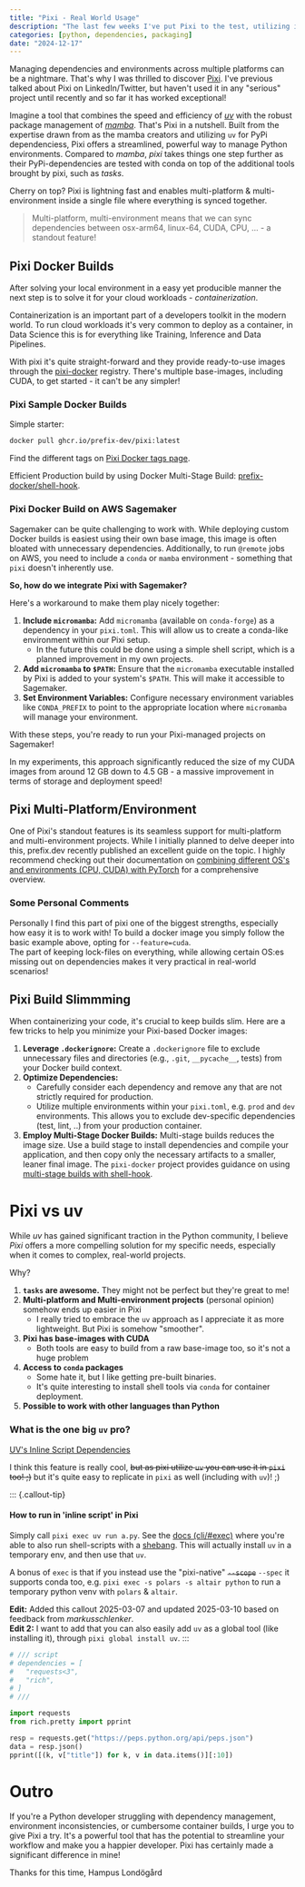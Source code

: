 ```yaml
---
title: "Pixi - Real World Usage"
description: "The last few weeks I've put Pixi to the test, utilizing it in real world usage"
categories: [python, dependencies, packaging]
date: "2024-12-17"
---
```


Managing dependencies and environments across multiple platforms can be a nightmare. That's why I was thrilled to discover [Pixi](pixi.sh/dev/).
I've previous talked about Pixi on LinkedIn/Twitter, but haven't used it in any "serious" project until recently and so far it has worked exceptional!

Imagine a tool that combines the speed and efficiency of [_uv_](https://github.com/astral-sh/uv) with the robust package management of [_mamba_](https://github.com/mamba-org/mamba). That's Pixi in a nutshell. Built from the expertise drawn from as the mamba creators and utilizing `uv` for PyPi dependenciess, Pixi offers a streamlined, powerful way to manage Python environments.
Compared to _mamba_, _pixi_ takes things one step further as their PyPi-dependencies are tested with conda on top of the additional tools brought by pixi, such as _tasks_.

Cherry on top? Pixi is lightning fast and enables multi-platform & multi-environment inside a single file where everything is synced together.  

> Multi-platform, multi-environment means that we can sync dependencies between osx-arm64, linux-64, CUDA, CPU, ... - a standout feature!

## Pixi Docker Builds

After solving your local environment in a easy yet producible manner the next step is to solve it for your cloud workloads - _containerization_.  

Containerization is an important part of a developers toolkit in the modern world. To run cloud workloads it's very common to deploy as a container, in Data Science this is for everything like Training, Inference and Data Pipelines.

With pixi it's quite straight-forward and they provide ready-to-use images through the [pixi-docker](https://github.com/prefix-dev/pixi-docker) registry. There's multiple base-images, including CUDA, to get started - it can't be any simpler!

### Pixi Sample Docker Builds

Simple starter:
```bash
docker pull ghcr.io/prefix-dev/pixi:latest
```
Find the different tags on [Pixi Docker tags page](https://github.com/prefix-dev/pixi-docker?tab=readme-ov-file#pulling-the-images).


Efficient Production build by using Docker Multi-Stage Build: [prefix-docker/shell-hook](https://github.com/prefix-dev/pixi-docker?tab=readme-ov-file#usage-with-shell-hook).

### Pixi Docker Build on AWS Sagemaker

Sagemaker can be quite challenging to work with. While deploying custom Docker builds is easiest using their own base image, this image is often bloated with unnecessary dependencies. Additionally, to run `@remote` jobs on AWS, you need to include a `conda` or `mamba` environment - something that `pixi` doesn't inherently use.

**So, how do we integrate Pixi with Sagemaker?**

Here's a workaround to make them play nicely together:

1.  **Include `micromamba`:** Add `micromamba` (available on `conda-forge`) as a dependency in your `pixi.toml`. This will allow us to create a conda-like environment within our Pixi setup. 
    *   In the future this could be done using a simple shell script, which is a planned improvement in my own projects.
2.  **Add `micromamba` to `$PATH`:** Ensure that the `micromamba` executable installed by Pixi is added to your system's `$PATH`. This will make it accessible to Sagemaker.
3.  **Set Environment Variables:** Configure necessary environment variables like `CONDA_PREFIX` to point to the appropriate location where `micromamba` will manage your environment.

With these steps, you're ready to run your Pixi-managed projects on Sagemaker!

In my experiments, this approach significantly reduced the size of my CUDA images from around 12 GB down to 4.5 GB - a massive improvement in terms of storage and deployment speed!

## Pixi Multi-Platform/Environment

One of Pixi's standout features is its seamless support for multi-platform and multi-environment projects. While I initially planned to delve deeper into this, prefix.dev recently published an excellent guide on the topic. I highly recommend checking out their documentation on [combining different OS's and environments (CPU, CUDA) with PyTorch](https://pixi.sh/dev/features/pytorch/#mixing-macos-and-cuda-with-pypi-dependencies) for a comprehensive overview.


### Some Personal Comments

Personally I find this part of pixi one of the biggest strengths, especially how easy it is to work with! To build a docker image you simply follow the basic example above, opting for `--feature=cuda`.  
The part of keeping lock-files on everything, while allowing certain OS:es missing out on dependencies makes it very practical in real-world scenarios!

## Pixi Build Slimmming

When containerizing your code, it's crucial to keep builds slim. Here are a few tricks to help you minimize your Pixi-based Docker images:

1.  **Leverage `.dockerignore`:** Create a `.dockerignore` file to exclude unnecessary files and directories (e.g., `.git`, `__pycache__`, tests) from your Docker build context.
2.  **Optimize Dependencies:**
    *   Carefully consider each dependency and remove any that are not strictly required for production.
    *   Utilize multiple environments within your `pixi.toml`, e.g. `prod` and `dev` environments. This allows you to exclude dev-specific dependencies (test, lint, ..) from your production container.
3.  **Employ Multi-Stage Docker Builds:** Multi-stage builds reduces the image size. Use a build stage to install dependencies and compile your application, and then copy only the necessary artifacts to a smaller, leaner final image. The `pixi-docker` project provides guidance on using [multi-stage builds with shell-hook](https://github.com/prefix-dev/pixi-docker?tab=readme-ov-file#usage-with-shell-hook).


# Pixi vs uv

While _uv_ has gained significant traction in the Python community, I believe _Pixi_ offers a more compelling solution for my specific needs, especially when it comes to complex, real-world projects.

Why?

1.  **`tasks` are awesome.** They might not be perfect but they're great to me!
2.  **Multi-platform and Multi-environment projects** (personal opinion) somehow ends up easier in Pixi
    *   I really tried to embrace the `uv` approach as I appreciate it as more lightweight. But Pixi is somehow "smoother".
3.  **Pixi has base-images with CUDA**
    *   Both tools are easy to build from a raw base-image too, so it's not a huge problem
4.  **Access to `conda` packages**
    *   Some hate it, but I like getting pre-built binaries.
    *   It's quite interesting to install shell tools via `conda` for container deployment.
5.  **Possible to work with other languages than Python**

### What is the one big `uv` pro?  
[UV's Inline Script Dependencies](https://docs.astral.sh/uv/guides/scripts/#declaring-script-dependencies)

I think this feature is really cool, ~~but as pixi utilize `uv` you can use it in `pixi` too! ;)~~ but it's quite easy to replicate in `pixi` as well (including with `uv`)! ;)

::: {.callout-tip}
#### How to run in 'inline script' in Pixi
Simply call `pixi exec uv run a.py`. See the [docs (cli/#exec)](https://pixi.sh/latest/reference/cli/#exec) where you're able to also run shell-scripts with a [shebang](https://pixi.sh/latest/advanced/shebang/). This will actually install `uv` in a temporary env, and then use that `uv`.

A bonus of `exec` is that if you instead use the "pixi-native" ~~`--scope`~~ `--spec` it supports conda too, e.g. `pixi exec -s polars -s altair python` to run a temporary python venv with `polars` & `altair`.

**Edit:** Added this callout 2025-03-07 and updated 2025-03-10 based on feedback from _markusschlenker_.  
**Edit 2:** I want to add that you can also easily add `uv` as a global tool (like installing it), through `pixi global install uv`.
:::

```python
# /// script
# dependencies = [
#   "requests<3",
#   "rich",
# ]
# ///

import requests
from rich.pretty import pprint

resp = requests.get("https://peps.python.org/api/peps.json")
data = resp.json()
pprint([(k, v["title"]) for k, v in data.items()][:10])
```

# Outro

If you're a Python developer struggling with dependency management, environment inconsistencies, or cumbersome container builds, I urge you to give Pixi a try. It's a powerful tool that has the potential to streamline your workflow and make you a happier developer. Pixi has certainly made a significant difference in mine!

Thanks for this time,
Hampus Londögård
